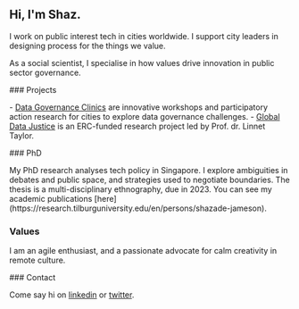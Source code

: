 ## Hi, I'm Shaz. 

I work on public interest tech in cities worldwide. I support city leaders in designing process for the things we value.
<p>
As a social scientist, I specialise in how values drive innovation in public sector governance.

<p>
### Projects
<p>
- <a href="https://wuf.unhabitat.org/event/ai-and-cities-guidelines-ethical-use-ai-local-authorities”>AI & Cities</a> is an extensive report with specific recommendations for developing an Urban AI strategy. It is a collaboration between MILA & UN-Habitat, launching in October 2022.
- <a href=“https://papers.ssrn.com/sol3/papers.cfm?abstract_id=3880961"> Data Governance Clinics</a> are innovative workshops and participatory action research for cities to explore data governance challenges.
- <a href=“https://globaldatajustice.org/“> Global Data Justice</a> is an ERC-funded research project led by Prof. dr. Linnet Taylor.
<p>
### PhD
<p>
My PhD research analyses tech policy in Singapore. I explore ambiguities in debates and public space, and strategies used to negotiate boundaries. The thesis is a multi-disciplinary ethnography, due in 2023. You can see my academic publications
[here](https://research.tilburguniversity.edu/en/persons/shazade-jameson).


### Values
<p>
I am an agile enthusiast, and a passionate advocate for calm creativity in remote culture. 

<p>
### Contact
<p>
Come say hi on <a href = "https://www.linkedin.com/in/shazjameson">linkedin</a> or <a href="https://twitter.com/shazjameson">twitter</a>.
